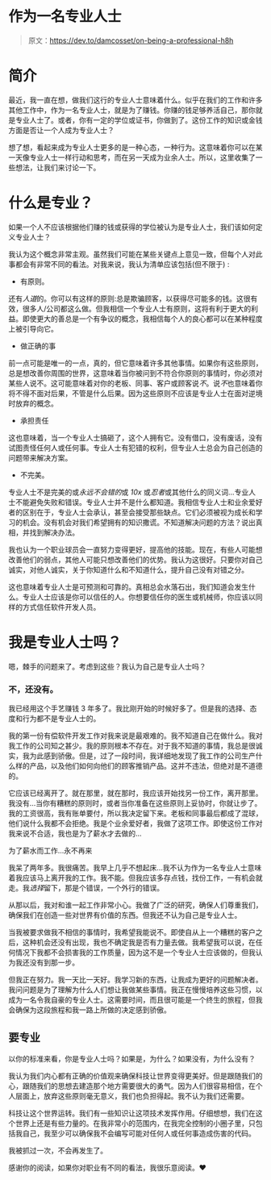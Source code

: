 # 作为一名专业人士

> 原文：<https://dev.to/damcosset/on-being-a-professional-h8h>

# 简介

最近，我一直在想，做我们这行的专业人士意味着什么。似乎在我们的工作和许多其他工作中，作为一名专业人士，就是为了赚钱。你赚的钱足够养活自己，那你就是专业人士了。或者，你有一定的学位或证书，你做到了。这份工作的知识或金钱方面是否让一个人成为专业人士？

想了想，看起来成为专业人士更多的是一种心态，一种行为。这意味着你可以在某一天像专业人士一样行动和思考，而在另一天成为业余人士。所以，这里收集了一些想法，让我们来讨论一下。

# 什么是专业？

如果一个人不应该根据他们赚的钱或获得的学位被认为是专业人士，我们该如何定义专业人士？

我认为这个概念非常主观。虽然我们可能在某些关键点上意见一致，但每个人对此事都会有非常不同的看法。对我来说，我认为清单应该包括(但不限于) :

*   有原则。

还有*人道*的。你可以有这样的原则:总是欺骗顾客，以获得尽可能多的钱。这很有效，很多人/公司都这么做。但我相信一个专业人士有原则，这将有利于更大的利益。即使更大的善总是一个有争议的概念，我相信每个人的良心都可以在某种程度上被引导向它。

*   做正确的事

前一点可能是唯一的一点，真的，但它意味着许多其他事情。如果你有这些原则，总是想改善你周围的世界，这意味着当你被问到不符合你原则的事情时，你必须对某些人说不。这可能意味着对你的老板、同事、客户或顾客说*不*。说*不*也意味着你将不得不面对后果，不管是什么后果。因为这些原则不应该是专业人士在面对逆境时放弃的概念。

*   承担责任

这也意味着，当一个专业人士搞砸了，这个人拥有它。没有借口，没有废话，没有试图责怪任何人或任何事。专业人士有犯错的权利，但专业人士总会为自己创造的问题带来解决方案。

*   不完美。

专业人士不是完美的或*永远不会错的*或 *10x* 或*忍者*或其他什么的同义词...专业人士不能避免失败和错误。专业人士并不是什么都知道。我相信专业人士和业余爱好者的区别在于，专业人士会承认，甚至会接受那些缺点。它们必须被视为成长和学习的机会。没有机会对我们希望拥有的知识撒谎。不知道解决问题的方法？说出真相，并找到解决办法。

我也认为一个职业球员会一直努力变得更好，提高他的技能。现在，有些人可能想改善他们的弱点，其他人可能只想改善他们的优势。我认为这很好。只要你对自己诚实，对他人诚实，关于你知道什么和不知道什么，提升自己没有对错之分。

这也意味着专业人士是可预测和可靠的。真相总会水落石出，我们知道会发生什么。专业人士应该是你可以信任的人。你想要信任你的医生或机械师，你应该以同样的方式信任软件开发人员。

# 我是专业人士吗？

嗯，棘手的问题来了。考虑到这些？我认为自己是专业人士吗？

### 不，还没有。

我已经用这个手艺赚钱 3 年多了。我比刚开始的时候好多了。但是我的选择、态度和行为都不是专业人士的。

我的第一份有偿软件开发工作对我来说是最艰难的。我不知道自己在做什么。我对我工作的公司知之甚少。我的原则根本不存在。对于我不知道的事情，我总是很诚实，我为此感到骄傲。但是，过了一段时间，我详细地发现了我工作的公司生产什么样的产品，以及他们如何向他们的顾客推销产品。这并不违法，但绝对是不道德的。

它应该已经离开了。就在那里，就在那时，我应该开始找另一份工作，离开那里。我没有...当你有糟糕的原则时，或者当你准备在这些原则上妥协时，你就让步了。我的工资很高，我有账单要付，所以我决定留下来。老板和同事最后都成了混球，他们说什么我都不会拒绝。我是个业余爱好者，我做了这项工作。即使这份工作对我来说不合适，我也是为了薪水才去做的...

为了薪水而工作...永不再来

我呆了两年多。我很痛苦。我早上几乎不想起床...我不认为作为一名专业人士意味着我应该马上离开我的工作。我不能。但我应该多存点钱，找份工作，一有机会就走。我*选择*留下，那是个错误，一个外行的错误。

从那以后，我对和谁一起工作非常小心。我做了广泛的研究，确保人们尊重我们，确保我们在创造一些对世界有价值的东西。但我还不认为自己是专业人士。

当我被要求做我不相信的事情时，我希望我能说不。即使自从上一个糟糕的客户之后，这种机会还没有出现，我也不确定我是否有力量去做。我希望我可以说，在任何情况下我都不会损害我的工作质量，因为这不是一个专业人士应该做的，但我认为我还没有到那一步。

但我正在努力。我一天比一天好。我学习新的东西，让我成为更好的问题解决者。我问问题是为了理解为什么人们想让我做某些事情。我正在慢慢培养这些习惯，以成为一名令我自豪的专业人士。这需要时间，而且很可能是一个终生的旅程，但我会确保为这段旅程和我一路上所做的决定感到骄傲。

## 要专业

以你的标准来看，你是专业人士吗？如果是，为什么？如果没有，为什么没有？

我认为我们内心都有正确的价值观来确保科技让世界变得更美好。但是跟随我们的心，跟随我们的思想去建造那个地方需要很大的勇气。因为人们很容易相信，在个人层面上，放弃这些原则毫无意义，我们也负担得起。我不认为我们还需要。

科技让这个世界运转。我们有一些知识让这项技术发挥作用。仔细想想，我们在这个世界上还是有些力量的。在我非常小的范围内，在我完全控制的小圈子里，只包括我自己，我至少可以确保我不会编写可能对任何人或任何事造成伤害的代码。

我被抓过一次，不会再发生了。

感谢你的阅读，如果你对职业有不同的看法，我很乐意阅读。❤️